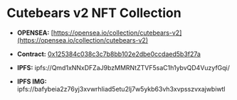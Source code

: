 
# Cutebears v2 NFT Collection

-   **OPENSEA:** [https://opensea.io/collection/cutebears-v2](https://opensea.io/collection/cutebears-v2)

-   **Contract:** [0x125384c038c3c7b8bb102e2dbe0ccdaed5b3f27a](https://polygonscan.com/address/0x125384c038c3c7b8bb102e2dbe0ccdaed5b3f27a)

-   **IPFS:** ipfs://Qmd1xNNxDFZaJ9bzMMRNtZTVF5saC1h1ybvQD4VuzyfGqi/

-   **IPFS IMG:** ipfs://bafybeia2z76yj3xvwrhliad5etu2lj7w5ykb63vh3xvpsszvxajwbiwtl